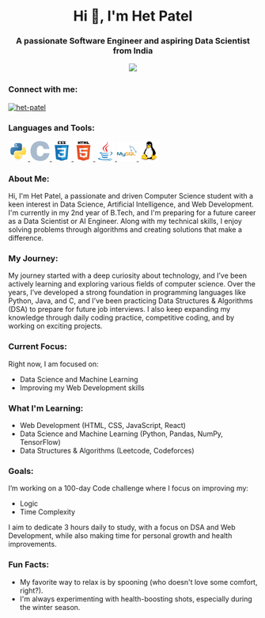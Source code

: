 <h1 align="center">Hi 👋, I'm Het Patel</h1>
<h3 align="center">A passionate Software Engineer and aspiring Data Scientist from India</h3>

<p align="center">
  <img src="https://media.giphy.com/media/v1.Y2lkPTc5MGI3NjExdndsYWd0YWM4eXNuaHVqZjh0NnBuaGxpeGF0aHc1MDBuZ3Yzd2J3OCZlcD12MV9naWZzX3NlYXJjaCZjdD1n/bHSkKRvkRvy5chUBBp/giphy.gif" width="600" />
</p>


<h3 align="left">Connect with me:</h3>
<p align="left">
  <a href="https://www.linkedin.com/in/het-patel-11s2004" target="blank">
    <img align="center" src="https://raw.githubusercontent.com/rahuldkjain/github-profile-readme-generator/master/src/images/icons/Social/linked-in-alt.svg" alt="het-patel" height="30" width="40" />
  </a>
</p>

<h3 align="left">Languages and Tools:</h3>
<p align="left">
  <a href="https://www.python.org" target="_blank" rel="noreferrer">
    <img src="https://raw.githubusercontent.com/devicons/devicon/master/icons/python/python-original.svg" alt="python" width="40" height="40"/>
  </a>
  <a href="https://www.cprogramming.com/" target="_blank" rel="noreferrer">
    <img src="https://raw.githubusercontent.com/devicons/devicon/master/icons/c/c-original.svg" alt="c" width="40" height="40"/>
  </a>
  <a href="https://www.w3schools.com/css/" target="_blank" rel="noreferrer">
    <img src="https://raw.githubusercontent.com/devicons/devicon/master/icons/css3/css3-original-wordmark.svg" alt="css3" width="40" height="40"/>
  </a>
  <a href="https://www.w3.org/html/" target="_blank" rel="noreferrer">
    <img src="https://raw.githubusercontent.com/devicons/devicon/master/icons/html5/html5-original-wordmark.svg" alt="html5" width="40" height="40"/>
  </a>
  <a href="https://www.java.com" target="_blank" rel="noreferrer">
    <img src="https://raw.githubusercontent.com/devicons/devicon/master/icons/java/java-original.svg" alt="java" width="40" height="40"/>
  </a>
  <a href="https://www.mysql.com/" target="_blank" rel="noreferrer">
    <img src="https://raw.githubusercontent.com/devicons/devicon/master/icons/mysql/mysql-original-wordmark.svg" alt="mysql" width="40" height="40"/>
  </a>
  <a href="https://www.linux.org/" target="_blank" rel="noreferrer">
    <img src="https://raw.githubusercontent.com/devicons/devicon/master/icons/linux/linux-original.svg" alt="linux" width="40" height="40"/>
  </a>
</p>

<h3 align="left">About Me:</h3>
<p align="left">
  Hi, I'm Het Patel, a passionate and driven Computer Science student with a keen interest in Data Science, Artificial Intelligence, and Web Development. I'm currently in my 2nd year of B.Tech, and I'm preparing for a future career as a Data Scientist or AI Engineer. Along with my technical skills, I enjoy solving problems through algorithms and creating solutions that make a difference.
</p>

<h3 align="left">My Journey:</h3>
<p align="left">
  My journey started with a deep curiosity about technology, and I’ve been actively learning and exploring various fields of computer science. Over the years, I’ve developed a strong foundation in programming languages like Python, Java, and C, and I’ve been practicing Data Structures & Algorithms (DSA) to prepare for future job interviews. I also keep expanding my knowledge through daily coding practice, competitive coding, and by working on exciting projects.
</p>

<h3 align="left">Current Focus:</h3>
<p align="left">
  Right now, I am focused on:
  <ul>
    <li>Data Science and Machine Learning</li>
    <li>Improving my Web Development skills</li>
   
  </ul>
</p>

<h3 align="left">What I'm Learning:</h3>
<p align="left">
  <ul>
    <li>Web Development (HTML, CSS, JavaScript, React)</li>
    <li>Data Science and Machine Learning (Python, Pandas, NumPy, TensorFlow)</li>
    <li>Data Structures & Algorithms (Leetcode, Codeforces)</li>
  </ul>
</p>

<h3 align="left">Goals:</h3>
<p align="left">
  I’m working on a 100-day Code challenge where I focus on improving my:
  <ul>
    <li>Logic</li>
    <li>Time Complexity</li>
  </ul>
</p>
<p align="left">
  I aim to dedicate 3 hours daily to study, with a focus on DSA and Web Development, while also making time for personal growth and health improvements.
</p>

<h3 align="left">Fun Facts:</h3>
<p align="left">
  <ul>
    <li>My favorite way to relax is by spooning (who doesn't love some comfort, right?).</li>
    <li>I'm always experimenting with health-boosting shots, especially during the winter season.</li>
  </ul>
</p>
